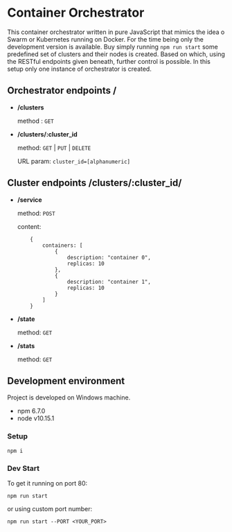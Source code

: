 # Container Orchestrator

This container orchestrator written in pure JavaScript that mimics the idea o Swarm or Kubernetes running on Docker. For the time being only the development version is available. Buy simply running `npm run start` some predefined set of clusters and their nodes is created. Based on which, using the RESTful endpoints given beneath, further control is possible. In this setup only one instance of orchestrator is created.

## Orchestrator endpoints **<host>/**
* **/clusters**

    method : `GET`
* **/clusters/:cluster_id**

    method: `GET` | `PUT` | `DELETE`

    URL param: `cluster_id=[alphanumeric]`

## Cluster endpoints **<host>/clusters/:cluster_id/**
* **/service**

    method: `POST`

    content:

    ```
        {
            containers: [
                {
                    description: "container 0",
                    replicas: 10
                },
                {
                    description: "container 1",
                    replicas: 10
                }
            ]
        }
    ```
* **/state**

    method: `GET`
* **/stats**

    method: `GET`

## Development environment

Project is developed on Windows machine.
* npm 6.7.0
* node v10.15.1

### Setup

```
npm i
```

### Dev Start

To get it running on port 80:
```
npm run start
```
or using custom port number:
```
npm run start --PORT <YOUR_PORT>
```
